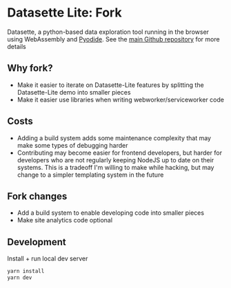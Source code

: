 # Datasette Lite: Fork

Datasette, a python-based data exploration tool running in the browser using WebAssembly and [Pyodide](https://pyodide.org). See the [main Github repository](https://github.com/simonw/datasette-lite) for more details

## Why fork?

- Make it easier to iterate on Datasette-Lite features by splitting the Datasette-Lite demo into smaller pieces
- Make it easier use libraries when writing webworker/serviceworker code

## Costs

- Adding a build system adds some maintenance complexity that may make some types of debugging harder
- Contributing may become easier for frontend developers, but harder for developers who are not regularly keeping NodeJS up to date on their systems. This is a tradeoff I'm willing to make while hacking, but may change to a simpler templating system in the future

## Fork changes

- Add a build system to enable developing code into smaller pieces
- Make site analytics code optional

## Development

Install + run local dev server

```bash
yarn install
yarn dev
```
